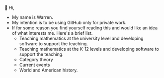 👋 Hi, 

- My name is Warren. 
- My intention is to be using GitHub only for private work. 
- If for some reason you find yourself reading this and would like an idea of what interests me. Here's a brief list.
  - Teaching mathematics at the university level and developing software to support the teaching.
  - Teaching mathematics at the K-12 levels and developing software to support the teaching.
  - Category theory
  - Current events
  - World and American history.


<!---
greiffw/greiffw is a ✨ special ✨ repository because its `README.md` (this file) appears on your GitHub profile.
You can click the Preview link to take a look at your changes.
--->
